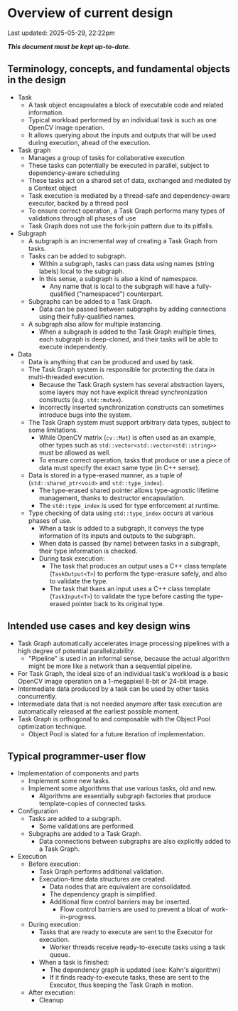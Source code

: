 # Overview of current design

Last updated: 2025-05-29, 22:22pm

***This document must be kept up-to-date.***

## Terminology, concepts, and fundamental objects in the design

- Task
    - A task object encapsulates a block of executable code and related information.
    - Typical workload performed by an individual task is such as one OpenCV image operation.
    - It allows querying about the inputs and outputs that will be used during execution, ahead of the execution.
- Task graph
    - Manages a group of tasks for collaborative execution
    - These tasks can potentially be executed in parallel, subject to dependency-aware scheduling
    - These tasks act on a shared set of data, exchanged and mediated by a Context object
    - Task execution is mediated by a thread-safe and dependency-aware executor, backed by a thread pool
    - To ensure correct operation, a Task Graph performs many types of validations through all phases of use
    - Task Graph does not use the fork-join pattern due to its pitfalls.
- Subgraph
    - A subgraph is an incremental way of creating a Task Graph from tasks.
    - Tasks can be added to subgraph.
        - Within a subgraph, tasks can pass data using names (string labels) local to the subgraph.
        - In this sense, a subgraph is also a kind of namespace.
            - Any name that is local to the subgraph will have a fully-qualified ("namespaced") counterpart.
    - Subgraphs can be added to a Task Graph.
        - Data can be passed between subgraphs by adding connections using their fully-qualified names.
    - A subgraph also allow for multiple instancing.
        - When a subgraph is added to the Task Graph multiple times, each subgraph is deep-cloned, and their tasks will be able to execute independently.
- Data
    - Data is anything that can be produced and used by task.
    - The Task Graph system is responsible for protecting the data in multi-threaded execution.
        - Because the Task Graph system has several abstraction layers, some layers may not have explicit thread synchronization constructs (e.g. ```std::mutex```).
        - Incorrectly inserted synchronization constructs can sometimes introduce bugs into the system.
    - The Task Graph system must support arbitrary data types, subject to some limitations.
        - While OpenCV matrix (```cv::Mat```) is often used as an example, other types such as ```std::vector<std::vector<std::string>>``` must be allowed as well.
        - To ensure correct operation, tasks that produce or use a piece of data must specify the exact same type (in C++ sense).
    - Data is stored in a type-erased manner, as a tuple of (```std::shared_ptr<void>``` and ```std::type_index```).
        - The type-erased shared pointer allows type-agnostic lifetime management, thanks to destructor encapsulation.
        - The ```std::type_index``` is used for type enforcement at runtime.
    - Type checking of data using ```std::type_index``` occurs at various phases of use.
        - When a task is added to a subgraph, it conveys the type information of its inputs and outputs to the subgraph.
        - When data is passed (by name) between tasks in a subgraph, their type information is checked.
        - During task execution:
            - The task that produces an output uses a C++ class template (```TaskOutput<T>```) to perform the type-erasure safely, and also to validate the type.
            - The task that tkaes an input uses a C++ class template (```TaskInput<T>```) to validate the type before casting the type-erased pointer back to its original type.

## Intended use cases and key design wins

- Task Graph automatically accelerates image processing pipelines with a high degree of potential parallelizability.
    - "Pipeline" is used in an informal sense, because the actual algorithm might be more like a network than a sequential pipeline.
- For Task Graph, the ideal size of an individual task's workload is a basic OpenCV image operation on a 1-megapixel 8-bit or 24-bit image.
- Intermediate data produced by a task can be used by other tasks concurrently.
- Intermediate data that is not needed anymore after task execution are automatically released at the earliest possible moment.
- Task Graph is orthogonal to and composable with the Object Pool optimization technique.
    - Object Pool is slated for a future iteration of implementation.

## Typical programmer-user flow

- Implementation of components and parts
    - Implement some new tasks.
    - Implement some algorithms that use various tasks, old and new.
        - Algorithms are essentially subgraph factories that produce template-copies of connected tasks.
- Configuration
    - Tasks are added to a subgraph.
        - Some validations are performed.
    - Subgraphs are added to a Task Graph.
        - Data connections between subgraphs are also explicitly added to a Task Graph.
- Execution
    - Before execution:
        - Task Graph performs additional validation.
        - Execution-time data structures are created.
            - Data nodes that are equivalent are consolidated.
            - The dependency graph is simplified.
            - Additional flow control barriers may be inserted.
                - Flow control barriers are used to prevent a bloat of work-in-progress.
    - During execution:
        - Tasks that are ready to execute are sent to the Executor for execution.
            - Worker threads receive ready-to-execute tasks using a task queue.
        - When a task is finished:
            - The dependency graph is updated (see: Kahn's algorithm)
            - If it finds ready-to-execute tasks, these are sent to the Executor, thus keeping the Task Graph in motion.
    - After execution:
        - Cleanup

